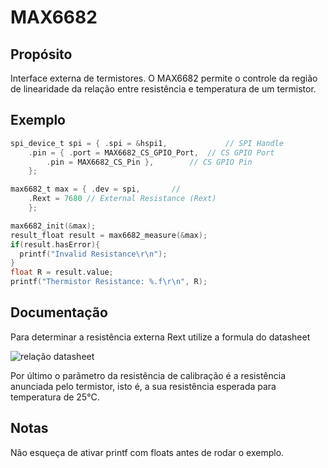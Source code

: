 # MAX6682

## Propósito
Interface externa de termistores. O MAX6682 permite o controle da região de
linearidade da relação entre resistência e temperatura de um termistor.


## Exemplo
```c
spi_device_t spi = { .spi = &hspi1, 			// SPI Handle
    .pin = { .port = MAX6682_CS_GPIO_Port, 	// CS GPIO Port
        .pin = MAX6682_CS_Pin },		// CS GPIO Pin
    };

max6682_t max = { .dev = spi,		//
    .Rext = 7680 // External Resistance (Rext)
    };

max6682_init(&max);
result_float result = max6682_measure(&max);
if(result.hasError){
  printf("Invalid Resistance\r\n");
}
float R = result.value;
printf("Thermistor Resistance: %.f\r\n", R);
```

## Documentação

Para determinar a resistência externa Rext utilize a formula do datasheet

![relação datasheet](https://i.imgur.com/9JAlXYt.png)

Por último o parãmetro da resistência de calibração é a resistência 
anunciada pelo termistor, isto é, a sua resistência esperada para temperatura
de 25°C.

## Notas
Não esqueça de ativar printf com floats antes de rodar o exemplo.
